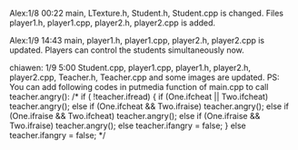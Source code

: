 Alex:1/8 00:22 main, LTexture.h, Student.h, Student.cpp is changed. Files player1.h, player1.cpp, player2.h, player2.cpp is added. 

Alex:1/9 14:43 main, player1.h, player1.cpp, player2.h, player2.cpp is updated. Players can control the students simultaneously now.

chiawen: 1/9 5:00 Student.cpp, player1.cpp, player1.h, player2.h, player2.cpp, Teacher.h, Teacher.cpp and some images are updated. 
PS: You can add following codes in putmedia function of main.cpp to call teacher.angry():
/*
if ( !teacher.ifread) {
  if (One.ifcheat || Two.ifcheat) teacher.angry();
  else if (One.ifcheat && Two.ifraise) teacher.angry();
  else if (One.ifraise && Two.ifcheat) teacher.angry();
  else if (One.ifraise && Two.ifraise) teacher.angry();
  else teacher.ifangry = false;
}
else teacher.ifangry = false;
  */

            
          
